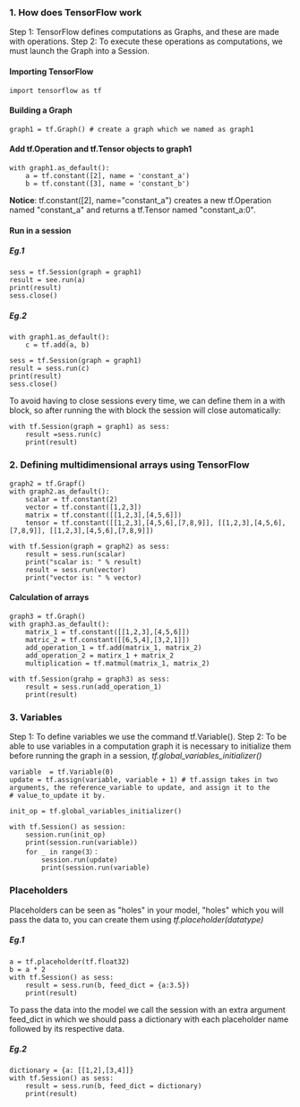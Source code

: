 ### 1. How does TensorFlow work
Step 1: TensorFlow defines computations as Graphs, and these are made with operations.
Step 2: To execute these operations as computations, we must launch the Graph into a Session. 

#### Importing TensorFlow
```
import tensorflow as tf
```
#### Building a Graph
```
graph1 = tf.Graph() # create a graph which we named as graph1
```
#### Add tf.Operation and tf.Tensor objects to **graph1**
```
with graph1.as_default():
    a = tf.constant([2], name = 'constant_a')
    b = tf.constant([3], name = 'constant_b')
```
**Notice**: tf.constant([2], name="constant_a") creates a new tf.Operation named "constant_a" and returns a tf.Tensor named "constant_a:0".
#### Run in a session
##### Eg.1
```
sess = tf.Session(graph = graph1)
result = see.run(a)
print(result)
sess.close()
```
##### Eg.2
```
with graph1.as_default():
    c = tf.add(a, b)
    
sess = tf.Session(graph = graph1)
result = sess.run(c)
print(result)
sess.close()
```
To avoid having to close sessions every time, we can define them in a with block, so after running the with block the session will close automatically:
```
with tf.Session(graph = graph1) as sess:
    result =sess.run(c)
    print(result)
```
### 2. Defining multidimensional arrays using TensorFlow
```
graph2 = tf.Grapf()
with graph2.as_default():
    scalar = tf.constant(2)
    vector = tf.constant([1,2,3])
    matrix = tf.constant([[1,2,3],[4,5,6]])
    tensor = tf.constant([[1,2,3],[4,5,6],[7,8,9]], [[1,2,3],[4,5,6],[7,8,9]], [[1,2,3],[4,5,6],[7,8,9]])

with tf.Session(graph = graph2) as sess:
    result = sess.run(scalar)
    print("scalar is: " % result)
    result = sess.run(vector)
    print("vector is: " % vector)
```
#### Calculation of arrays
```
graph3 = tf.Graph()
with graph3.as_default():
    matrix_1 = tf.constant([[1,2,3],[4,5,6]])
    matric_2 = tf.constant([[6,5,4],[3,2,1]])
    add_operation_1 = tf.add(matrix_1, matrix_2)
    add_operation_2 = matirx_1 + matrix_2
    multiplication = tf.matmul(matrix_1, matrix_2)

with tf.Session(grahp = graph3) as sess:
    result = sess.run(add_operation_1)
    print(result)
```

### 3. Variables
Step 1: To define variables we use the command tf.Variable().
Step 2: To be able to use variables in a computation graph it is necessary to initialize them before running the graph in a session, *tf.global_variables_initializer()*
```
variable  = tf.Variable(0)
update = tf.assign(variable, variable + 1) # tf.assign takes in two arguments, the reference_variable to update, and assign it to the                                              # value_to_update it by.

init_op = tf.global_variables_initializer()

with tf.Session() as session:
    session.run(init_op)
    print(session.run(variable))
    for _ in range(3）：
        session.run(update)
        print(session.run(variable)
 ```
 
 ### Placeholders
Placeholders can be seen as "holes" in your model, "holes" which you will pass the data to, you can create them using
*tf.placeholder(datatype)*
##### Eg.1
```
a = tf.placeholder(tf.float32)
b = a * 2
with tf.Session() as sess:
    result = sess.run(b, feed_dict = {a:3.5})   
    print(result)
```
To pass the data into the model we call the session with an extra argument feed_dict in which we should pass a dictionary with each placeholder name followed by its respective data.

##### Eg.2
```
dictionary = {a: [[1,2],[3,4]]}
with tf.Session() as sess:
    result = sess.run(b, feed_dict = dictionary)
    print(result)
    


